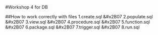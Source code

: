 #Workshop 4 for DB

##How to work correctly with files
1.create.sql
&#x2B07
2.populate.sql
&#x2B07
3.view.sql
&#x2B07
4.procedure.sql
&#x2B07
5.function.sql
&#x2B07
6.package.sql
&#x2B07
7.trigger.sql
&#x2B07
8.run.sql